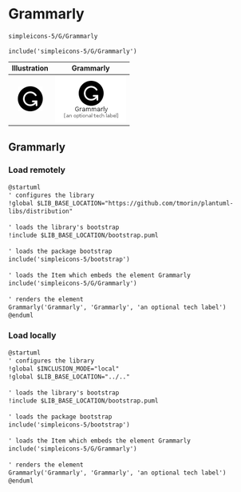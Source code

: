 # Grammarly


```text
simpleicons-5/G/Grammarly
```

```text
include('simpleicons-5/G/Grammarly')
```



| Illustration | Grammarly |
| :---: | :---: |
| ![illustration for Illustration](../../simpleicons-5/G/Grammarly.png) | ![illustration for Grammarly](../../simpleicons-5/G/Grammarly.Local.png) |




## Grammarly

### Load remotely
```plantuml
@startuml
' configures the library
!global $LIB_BASE_LOCATION="https://github.com/tmorin/plantuml-libs/distribution"

' loads the library's bootstrap
!include $LIB_BASE_LOCATION/bootstrap.puml

' loads the package bootstrap
include('simpleicons-5/bootstrap')

' loads the Item which embeds the element Grammarly
include('simpleicons-5/G/Grammarly')

' renders the element
Grammarly('Grammarly', 'Grammarly', 'an optional tech label')
@enduml
```

### Load locally
```plantuml
@startuml
' configures the library
!global $INCLUSION_MODE="local"
!global $LIB_BASE_LOCATION="../.."

' loads the library's bootstrap
!include $LIB_BASE_LOCATION/bootstrap.puml

' loads the package bootstrap
include('simpleicons-5/bootstrap')

' loads the Item which embeds the element Grammarly
include('simpleicons-5/G/Grammarly')

' renders the element
Grammarly('Grammarly', 'Grammarly', 'an optional tech label')
@enduml
```

